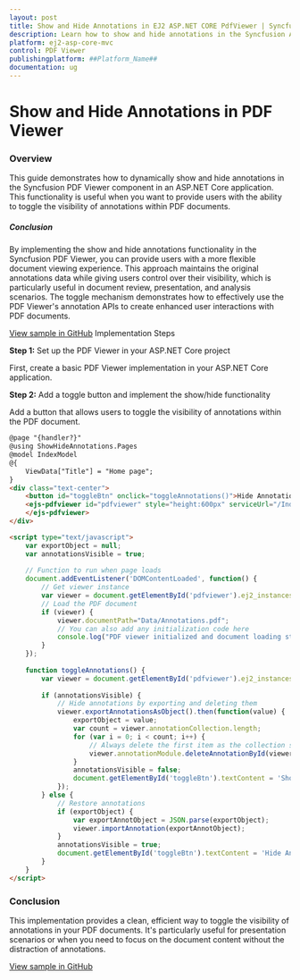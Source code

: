 ```yaml
---
layout: post  
title: Show and Hide Annotations in EJ2 ASP.NET CORE PdfViewer | Syncfusion  
description: Learn how to show and hide annotations in the Syncfusion ASP.NET CORE PDF Viewer component of Syncfusion Essential JS 2 and more.
platform: ej2-asp-core-mvc
control: PDF Viewer
publishingplatform: ##Platform_Name##
documentation: ug  
---
```


# Show and Hide Annotations in PDF Viewer

### Overview

This guide demonstrates how to dynamically show and hide annotations in the Syncfusion PDF Viewer component in an ASP.NET Core application. This functionality is useful when you want to provide users with the ability to toggle the visibility of annotations within PDF documents.

##### Conclusion

By implementing the show and hide annotations functionality in the Syncfusion PDF Viewer, you can provide users with a more flexible document viewing experience. This approach maintains the original annotations data while giving users control over their visibility, which is particularly useful in document review, presentation, and analysis scenarios. The toggle mechanism demonstrates how to effectively use the PDF Viewer's annotation APIs to create enhanced user interactions with PDF documents.

[View sample in GitHub](https://github.com/SyncfusionExamples/asp-core-pdf-viewer-examples/tree/master/How%20to/ShowHideAnnotations) Implementation Steps

**Step 1:** Set up the PDF Viewer in your ASP.NET Core project

First, create a basic PDF Viewer implementation in your ASP.NET Core application.

**Step 2:** Add a toggle button and implement the show/hide functionality

Add a button that allows users to toggle the visibility of annotations within the PDF document.

```html
@page "{handler?}"
@using ShowHideAnnotations.Pages
@model IndexModel
@{
    ViewData["Title"] = "Home page";
}
<div class="text-center">
    <button id="toggleBtn" onclick="toggleAnnotations()">Hide Annotations</button>
    <ejs-pdfviewer id="pdfviewer" style="height:600px" serviceUrl="/Index" documentPath="">
    </ejs-pdfviewer>
</div>

<script type="text/javascript">
    var exportObject = null;
    var annotationsVisible = true;
    
    // Function to run when page loads
    document.addEventListener('DOMContentLoaded', function() {
        // Get viewer instance
        var viewer = document.getElementById('pdfviewer').ej2_instances[0];
        // Load the PDF document
        if (viewer) {
            viewer.documentPath="Data/Annotations.pdf";
            // You can also add any initialization code here
            console.log("PDF viewer initialized and document loading started");
        }
    });
    
    function toggleAnnotations() {
        var viewer = document.getElementById('pdfviewer').ej2_instances[0];
        
        if (annotationsVisible) {
            // Hide annotations by exporting and deleting them
            viewer.exportAnnotationsAsObject().then(function(value) {
                exportObject = value;
                var count = viewer.annotationCollection.length;
                for (var i = 0; i < count; i++) {
                    // Always delete the first item as the collection shrinks
                    viewer.annotationModule.deleteAnnotationById(viewer.annotationCollection[0].annotationId);
                }
                annotationsVisible = false;
                document.getElementById('toggleBtn').textContent = 'Show Annotations';
            });
        } else {
            // Restore annotations
            if (exportObject) {
                var exportAnnotObject = JSON.parse(exportObject);
                viewer.importAnnotation(exportAnnotObject);
            }
            annotationsVisible = true;
            document.getElementById('toggleBtn').textContent = 'Hide Annotations';
        }
    }
</script>
```

### Conclusion

This implementation provides a clean, efficient way to toggle the visibility of annotations in your PDF documents. It's particularly useful for presentation scenarios or when you need to focus on the document content without the distraction of annotations.

[View sample in GitHub](https://github.com/SyncfusionExamples/asp-core-pdf-viewer-examples/tree/master/How%20to/ShowHideAnnotations)